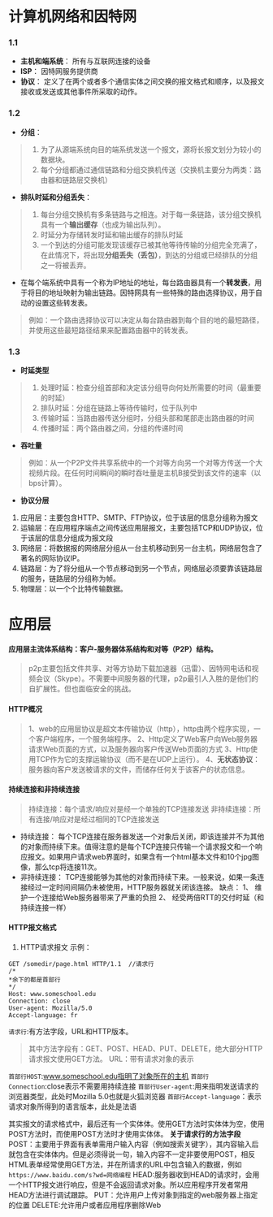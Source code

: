 # 计算机网络和因特网
### 1.1
- **主机和端系统**：
所有与互联网连接的设备
- **ISP**：
因特网服务提供商
- **协议**：
定义了在两个或者多个通信实体之间交换的报文格式和顺序，以及报文接收或发送或其他事件所采取的动作。
### 1.2
- **分组**：
> 1. 为了从源端系统向目的端系统发送一个报文，源将长报文划分为较小的数据块。
> 2. 每个分组都通过通信链路和分组交换机传送（交换机主要分为两类：路由器和链路层交换机）
- **排队时延和分组丢失**：
> 1. 每台分组交换机有多条链路与之相连。对于每一条链路，该分组交换机具有一个**输出缓存**（也成为输出队列）。
> 2. 时延分为存储转发时延和输出缓存的排队时延
> 3. 一个到达的分组可能发现该缓存已被其他等待传输的分组完全充满了，在此情况下，将出现**分组丢失（丢包）**，到达的分组或已经排队的分组之一将被丢弃。

- 在每个端系统中具有一个称为IP地址的地址，每台路由器具有一个**转发表**，用于将目的地址映射为输出链路。因特网具有一些特殊的路由选择协议，用于自动的设置这些转发表。
>例如：一个路由选择协议可以决定从每台路由器到每个目的地的最短路径，并使用这些最短路径结果来配置路由器中的转发表。
### 1.3
- **时延类型**
> 1. 处理时延：检查分组首部和决定该分组导向何处所需要的时间（最重要的时延）
> 2. 排队时延：分组在链路上等待传输时，位于队列中
> 3. 传输时延：当路由器传送分组时，分组头部和尾部走出路由器的时间
> 4. 传播时延：两个路由器之间，分组的传递时间
- **吞吐量**
> 例如：从一个P2P文件共享系统中的一个对等方向另一个对等方传送一个大视频片段。在任何时间瞬间的瞬时吞吐量是主机B接受到该文件的速率（以bps计算）。
- **协议分层**
1. 应用层：主要包含HTTP、SMTP、FTP协议，位于该层的信息分组称为报文
2. 运输层：在应用程序端点之间传送应用层报文，主要包括TCP和UDP协议，位于该层的信息分组成为报文段
3. 网络层：将数据报的网络层分组从一台主机移动到另一台主机，网络层包含了著名的网际协议IP。
4. 链路层：为了将分组从一个节点移动到另一个节点，网络层必须要靠该链路层的服务，链路层的分组称为帧。
5. 物理层：以一个个比特传输数据。
# 应用层
#### 应用层主流体系结构：客户-服务器体系结构和对等（P2P）结构。
> p2p主要包括文件共享、对等方协助下载加速器（迅雷）、因特网电话和视频会议（Skype）。不需要中间服务器的代理，p2p最引人入胜的是他们的自扩展性。但也面临安全的挑战。
#### HTTP概况
> 1、web的应用层协议是超文本传输协议（http），http由两个程序实现，一个客户端程序，一个服务端程序。
2、Http定义了Web客户向Web服务器请求Web页面的方式，以及服务器向客户传送Web页面的方式
3、Http使用TCP作为它的支撑运输协议（而不是在UDP上运行）。
4、**无状态协议**：服务器向客户发送被请求的文件，而储存任何关于该客户的状态信息。
#### 持续连接和非持续连接
>持续连接：每个请求/响应对是经一个单独的TCP连接发送
非持续连接：所有连接/响应对是经过相同的TCP连接发送

- 持续连接：
每个TCP连接在服务器发送一个对象后关闭，即该连接并不为其他的对象而持续下来。值得注意的是每个TCP连接只传输一个请求报文和一个响应报文。如果用户请求web界面时，如果含有一个html基本文件和10个jpg图像，那么tcp将连接11次。
- 非持续连接：
TCP连接能够为其他的对象而持续下来。一般来说，如果一条连接经过一定时间间隔仍未被使用，HTTP服务器就关闭该连接。
缺点：
1、 维护一个连接给Web服务器带来了严重的负担
2、 经受两倍RTT的交付时延（和持续连接一样）

#### HTTP报文格式
1. HTTP请求报文
示例：
```
GET /somedir/page.html HTTP/1.1  //请求行
/*
*余下的都是首部行
*/
Host: www.someschool.edu
Connection: close
User-agent: Mozilla/5.0
Accept-language: fr
```
`请求行`:有方法字段，URL和HTTP版本。
> 其中方法字段有：GET、POST、HEAD、PUT、DELETE，绝大部分HTTP请求报文使用GET方法。
URL：带有请求对象的表示

`首部行HOST`:www.someschool.edu指明了对象所在的主机
`首部行Connection`:close表示不需要用持续连接
`首部行User-agent`:用来指明发送请求的浏览器类型，此处时Mozilla 5.0也就是火狐浏览器
`首部行Accept-language`：表示请求对象所得到的语言版本，此处是法语

其实报文的请求格式中，最后还有一个实体体。使用GET方法时实体体为空，使用POST方法时，而使用POST方法时才使用实体体。
**关于请求行的方法字段**
POST：主要用于界面有表单需用户输入内容（例如搜索关键字），其内容输入后就包含在实体体内。但是必须得说一句，输入内容不一定非要使用POST，相反HTML表单经常使用GET方法，并在所请求的URL中包含输入的数据，例如`https://www.baidu.com/s?wd=网络编程`
HEAD:服务器收到HEAD的请求时，会用一个HTTP报文进行响应，但是不会返回请求对象。所以应用程序开发者常用HEAD方法进行调试跟踪。
PUT：允许用户上传对象到指定的web服务器上指定的位置
DELETE:允许用户或者应用程序删除Web
